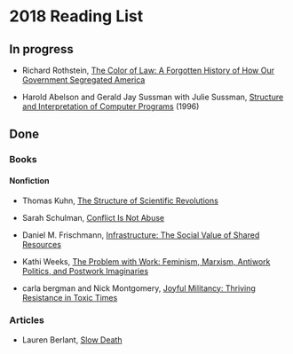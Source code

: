 # 2018 Reading List

## In progress

- Richard Rothstein, [The Color of Law: A Forgotten History of How Our
  Government Segregated America](https://www.dukeupress.edu/The-Problem-with-Work/)

- Harold Abelson and Gerald Jay Sussman with Julie Sussman, [Structure and
  Interpretation of Computer Programs](https://mitpress.mit.edu/sicp/full-text/book/book.html)
  (1996)


## Done

### Books

#### Nonfiction

- Thomas Kuhn, [The Structure of Scientific
Revolutions](http://www.press.uchicago.edu/ucp/books/book/chicago/S/bo13179781.html)

- Sarah Schulman, [Conflict Is Not Abuse](http://www.arsenalpulp.com/bookinfo.php?index=449)

- Daniel M. Frischmann, [Infrastructure: The Social Value of Shared
Resources](https://global.oup.com/academic/product/infrastructure-9780199895656?cc=us&lang=en&)

- Kathi Weeks, [The Problem with Work: Feminism, Marxism, Antiwork Politics,
and Postwork Imaginaries](https://www.dukeupress.edu/The-Problem-with-Work/)

- carla bergman and Nick Montgomery, [Joyful Militancy: Thriving Resistance in
Toxic Times](https://joyfulmilitancy.com/)

### Articles

- Lauren Berlant, [Slow
Death](http://users.clas.ufl.edu/burt/%20Tempest%20Drown%20before%20reading/lauren%20Berlant%20slow%20death.pdf)
